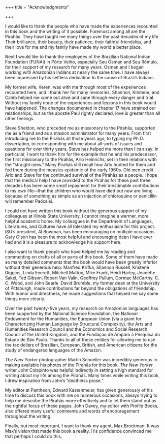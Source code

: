 +++
title = "Acknowledgments"

+++





I would like to thank the people who have made the experiences recounted in this book and the writing of it possible. Foremost among all are the Pirahãs. They have taught me many things over the past decades of my life. Their brilliance, their beauty, their patience, their faithful friendship, and their love for me and my family have made my world a better place.

Next I would like to thank the employees of the Brazilian National Indian Foundation \(FUNAI\) in Pôrto Velho, especially Seu Osman and Seu Rómulo, for their support of my research for many years. Osman and I began working with Amazonian Indians at nearly the same time. I have always been impressed by his selfless dedication to the cause of Brazil’s Indians.

My former wife, Keren, was with me through most of the experiences recounted here, and I thank her for many memories. Shannon, Kristene, and Caleb helped me come out alive and sane through every danger and trial. Without my family none of the experiences and lessons in this book would have happened. The changes documented in chapter 17 have strained our relationships, but as the apostle Paul rightly declared, love is greater than all other feelings.

Steve Sheldon, who preceded me as missionary to the Pirahãs, supported me as a friend and as a mission administrator for many years. From first introducing me to the Pirahãs all those years ago, to typing my Ph.D. dissertation, to corresponding with me about all sorts of issues and questions for over thirty years, Steve has helped me more than I can say. In particular, I want to thank him for the example that he and his predecessor, the first missionary to the Pirahãs, Arlo Heinrichs, set in their relations with the “straight ones.” Many Pirahãs still recall how Arlo hunted for them and fed them during the measles epidemic of the early 1960s. Old men credit Arlo and Steve for the continued survival of the Pirahãs as a people. I hope that the medical help I have provided to the Pirahãs for these past three decades has been some small repayment for their inestimable contributions to my own life—that the children who would have died but now are living because of something as simple as an injection of chloroquine or penicillin will remember Paóxaisi.

I could not have written this book without the generous support of my colleagues at Illinois State University. I cannot imagine a warmer, more helpful academic home. My colleagues in the Department of Languages, Literatures, and Cultures have all tolerated my enthusiasm for this project. ISU’s president, Al Bowman, has been encouraging on multiple occasions. Gary Olson has been the most helpful and encouraging dean I have ever had and it is a pleasure to acknowledge his support here.

I also want to thank people who have helped me by reading and commenting on drafts of all or parts of this book. Some of them have made so many detailed comments that the book would have been greatly inferior without their generous help: Manfred Krifka, Shannon Russell, Kristene Diggins, Linda Everett, Mitchell Mattox, Mike Frank, Heidi Harley, Jeanette Sakel, Ted Gibson, Robert Van Valin, Geoffrey Pullum, Cormac McCarthy, C. C. Wood, and John Searle. David Brumble, my former dean at the University of Pittsburgh, made contributions far beyond the obligations of friendship. With humor and directness, he made suggestions that helped me say some things more clearly.

Over the past twenty-five years, my research on Amazonian languages has been supported by the National Science Foundation, the National Endowment for the Humanities, the European Union \(via a grant for Characterizing Human Language by Structural Complexity\), the Arts and Humanities Research Council and the Economics and Social Research Council of the United Kingdom, and the Fundação de Amparo à Pesquisa do Estado de São Paulo. Thanks to all of these entities for allowing me to use the tax dollars of Brazilian, European, British, and American citizens for the study of endangered languages of the Amazon.

*The New Yorker* photographer Martin Schoeller was incredibly generous in making available his photos of the Pirahãs for this book. *The New Yorker* writer John Colapinto was helpful indirectly in setting a high standard for writing about my life among the Pirahãs. Many times while writing this book, I drew inspiration from John’s “deathless prose.”

My editor at Pantheon, Edward Kastenmeier, has given generously of his time to discuss this book with me on numerous occasions, always trying to help me describe the Pirahãs more effectively and to let them stand out as the rightful focus of these pages. John Davey, my editor with Profile Books, also offered many useful comments and words of encouragement throughout the writing.

Finally, but most important, I want to thank my agent, Max Brockman. It was Max’s vision that made this book a reality. His confidence convinced me that perhaps I could do this.





